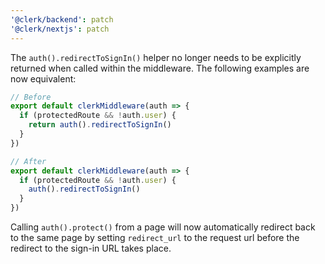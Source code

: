 ```yaml
---
'@clerk/backend': patch
'@clerk/nextjs': patch
---
```


The `auth().redirectToSignIn()` helper no longer needs to be explicitly returned when called within the middleware. The following examples are now equivalent:

```js
// Before
export default clerkMiddleware(auth => {
  if (protectedRoute && !auth.user) {
    return auth().redirectToSignIn()
  }
})

// After
export default clerkMiddleware(auth => {
  if (protectedRoute && !auth.user) {
    auth().redirectToSignIn()
  }
})
```

Calling `auth().protect()` from a page will now automatically redirect back to the same page by setting `redirect_url` to the request url before the redirect to the sign-in URL takes place.
